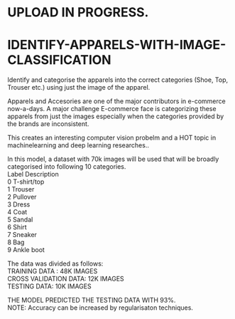 # UPLOAD IN PROGRESS.

# IDENTIFY-APPARELS-WITH-IMAGE-CLASSIFICATION
Identify and categorise the apparels into the correct categories (Shoe, Top, Trouser etc.) using just the image of the apparel.


Apparels and Accesories are one of the major contributors in e-commerce now-a-days. 
A major challenge E-commerce face is categorizing these apparels from just the images especially when the categories provided by the brands are inconsistent. 

This creates an interesting computer vision probelm and a HOT topic in machinelearning and deep learning researches..


In this model, a dataset with 70k images will be used that will be broadly categorised into following 10 categories.</br>
Label	Description</br>
0	    T-shirt/top</br>
1	    Trouser</br>
2	    Pullover</br>
3	    Dress</br>
4	    Coat</br>
5	    Sandal</br>
6	    Shirt</br>
7	    Sneaker</br>
8	    Bag</br>
9	    Ankle boot</br>


The data was divided as follows:</br>
TRAINING DATA : 48K IMAGES</br>
CROSS VALIDATION DATA: 12K IMAGES</br>
TESTING DATA: 10K IMAGES</br>

THE MODEL PREDICTED THE TESTING DATA WITH 93%.</br>
NOTE: Accuracy can be increased by regularisaton techniques.







